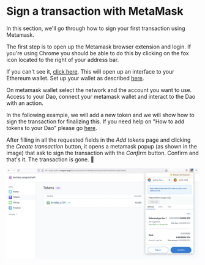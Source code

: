 # Sign a transaction with MetaMask

In this section, we'll go through how to sign your first transaction using Metamask.

The first step is to open up the Metamask browser extension and login. If you're using Chrome you should be able to do this by clicking on the fox icon located to the right of your address bar.

If you can't see it, [click here](https://chrome.google.com/webstore/search/metamask). This will open up an interface to your Ethereum wallet. Set up your wallet as described [here](./).

On metamask wallet select the network and the account you want to use. Access to your Dao, connect your metamask wallet and interact to the Dao with an action.&#x20;

In the following example, we will add a new token and we will show how to sign the transaction for finalizing this. If you need help on "How to add tokens to your Dao" please go [here](../aragon-client/token-app.md).&#x20;

After filling in all the requested fields in the _Add tokens_ page and clicking the _Create transaction_ button, it opens a metamask popup (as shown in the image) that ask to sign the transaction with the _Confirm_ button. Confirm and that's it. The transaction is gone. :tada:

![Sign a metamask transaction.](<../../../.gitbook/assets/Schermata 2022-02-01 alle 10.20.33.png>)



